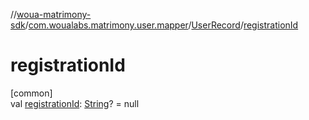 //[woua-matrimony-sdk](../../../index.md)/[com.woualabs.matrimony.user.mapper](../index.md)/[UserRecord](index.md)/[registrationId](registration-id.md)

# registrationId

[common]\
val [registrationId](registration-id.md): [String](https://kotlinlang.org/api/latest/jvm/stdlib/kotlin/-string/index.html)? = null
